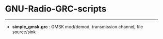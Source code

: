 # GNU-Radio-GRC-scripts

------------

- **simple_gmsk.grc** : GMSK mod/demod, transmission channel, file source/sink
